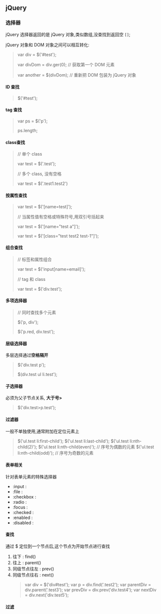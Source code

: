 ## jQuery

### 选择器

jQuery 选择器返回的是 jQuery 对象,类似数组,没查找到返回空 `[]`;

jQuery 对象和 DOM 对象之间可以相互转化:

> var div = $('#test');
>
> var divDom = div.ger(0);    // 获取第一个 DOM 元素
>
> var another = $(divDom);  // 重新把 DOM 包装为 jQuery 对象

#### ID 查找

> $('#test');

#### tag 查找

> var ps = $('p');
>
> ps.length;

#### class查找

> // 单个 class
>
> var test = $('.test');
>
> // 多个 class, 没有空格
>
> var test = $('.test1.test2')

#### 按属性查找

> var test = $('[name=test]');
>
> // 当属性值有空格或特殊符号,用双引号括起来
>
> var test = $('[name="test a"]');
>
> var test = $('[class="test test2 test-1"]');

#### 组合查找

> // 标签和属性组合
>
> var test = $('input[name=email]');
>
> // tag 和 class
>
> var test = $('div.test');

#### 多项选择器

> // 同时查找多个元素
>
> $('p, div');
>
> $('p.red, div.test');

#### 层级选择器

多层选择通过**空格隔开**

> $('div.test p');
>
> $(div.test ul li.test');

#### 子选择器

必须为父子节点关系, **大于号>** 

> $('div.test>p.test');

#### 过滤器

一般不单独使用,通常附加在定位元素上
> $('ul.test li:first-child');
> $('ul.test li:last-child');
> $('ul.test li:nth-child(2)');
> $('ul.test li:nth-child(even)');  // 序号为偶数的元素
> $('ul.test li:nth-child(odd)');   // 序号为奇数的元素

#### 表单相关
针对表单元素的特殊选择器
* :input :
* :file :
* :checkbox :
* :radio :
* :focus :
* :checked :
* :enabled :
* :disabled :

#### 查找
通过 $ 定位到一个节点后,这个节点为开始节点进行查找
1. 往下 : find()
2. 往上 : parent()
3. 同级节点往左 : prev()
4. 同级节点往右 : next()
	> var div = $('div#test');
	> var p = div.find('.test2');
	> var parentDiv = div.parent('.test3');
	> var prevDiv = div.prev('div.test4');
	> var nextDiv = div.next('div.test5');
#### 过滤

